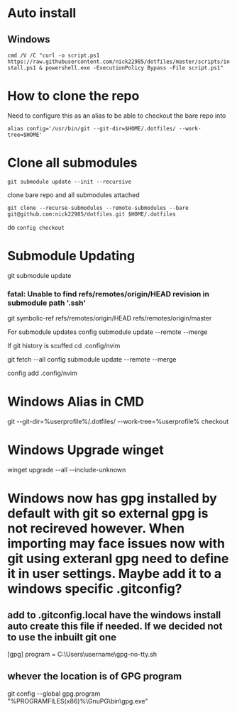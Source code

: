 # Auto install

## Windows

`cmd /V /C "curl -o script.ps1 https://raw.githubusercontent.com/nick22985/dotfiles/master/scripts/install.ps1 & powershell.exe -ExecutionPolicy Bypass -File script.ps1"`

# How to clone the repo

Need to configure this as an alias to be able to checkout the bare repo into

`alias config='/usr/bin/git --git-dir=$HOME/.dotfiles/ --work-tree=$HOME'`

# Clone all submodules

`git submodule update --init --recursive`

clone bare repo and all submodules attached

`git clone --recurse-submodules --remote-submodules --bare git@github.com:nick22985/dotfiles.git $HOME/.dotfiles`

do `config checkout`

# Submodule Updating

git submodule update

### fatal: Unable to find refs/remotes/origin/HEAD revision in submodule path '.ssh'

git symbolic-ref refs/remotes/origin/HEAD refs/remotes/origin/master

For submodule updates
config submodule update --remote --merge

If git history is scuffed
cd .config/nvim

git fetch --all
config submodule update --remote --merge

config add .config/nvim

# Windows Alias in CMD

git --git-dir=%userprofile%/.dotfiles/ --work-tree=%userprofile% checkout

# Windows Upgrade winget

winget upgrade --all --include-unknown

# Windows now has gpg installed by default with git so external gpg is not recireved however. When importing may face issues now with git using exteranl gpg need to define it in user settings. Maybe add it to a windows specific .gitconfig?

## add to .gitconfig.local have the windows install auto create this file if needed. If we decided not to use the inbuilt git one

[gpg]
program = C:\\Users\\username\\gpg-no-tty.sh

## whever the location is of GPG program

git config --global gpg.program "%PROGRAMFILES(x86)%\GnuPG\bin\gpg.exe"
